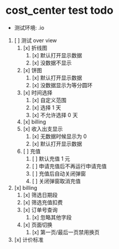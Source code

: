 # cost_center test todo

- 测试环境: .io

1. [ ] 测试 over view
   1. [x] 折线图
      1. [x] 默认打开显示数据
      2. [x] 没数据不显示
   2. [x] 饼图
      1. [x] 默认打开显示数据
      2. [x] 没数据显示为等分圆环
   3. [x] 时间选择
      1. [x] 自定义范围
      2. [x] 选择 1 天
      3. [x] 不允许选择 0 天
   4. [x] billing
   5. [x] 收入出支显示
      1. [x] 无数据时候显示为 0
      2. [x] 默认打开显示数据
   6. [ ] 充值
      1. [ ] 默认充值 1 元
      2. [ ] 申请充值后不再运行申请充值
      3. [ ] 充值后自动关闭弹窗
      4. [ ] 关闭弹窗取消充值
2. [x] billing
   1. [x] 筛选日期段
   2. [x] 筛选充值扣费
   3. [x] 订单号查询
      1. [x] 忽略其他字段
   4. [x] 页面切换
      1. [x] 第一页/最后一页禁用换页
3. [x] 计价标准
